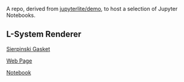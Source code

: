 A repo, derived from [jupyterlite/demo](https://github.com/jupyterlite/demo), to host a selection of Jupyter Notebooks.

## L-System Renderer
[Sierpinski Gasket](content/sierpinski_gasket.png)

[Web Page](https://chrismolloy.com/p228.php)

[Notebook](https://66point99.github.io/ipynb/notebooks/index.html?path=L-System.ipynb)
